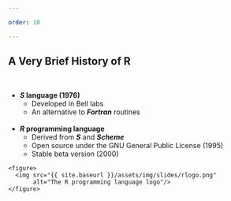 ```yaml
---

order: 10

---
```


## A Very Brief History of R

<div>
  <div class="two-col left">
  <br/>
    <ul>
      <li>
        <strong><em>S</em> language (1976)</strong>
        <ul>
          <li>Developed in Bell labs </li>
          <li>An alternative to <strong><em>Fortran</em></strong> routines</li>
        </ul>
      </li>
      <br/>
      <li>
        <strong><em>R</em> programming language </strong>
        <ul>
          <li>Derived from <strong><em>S</em></strong> and <strong><em>Scheme</em></strong></li>
          <li>Open source under the GNU General Public License (1995)</li>
          <li>Stable beta version (2000) </li>
        </ul>
      </li>
    </ul>
  </div>
  
  <div class="two-col right">
  
    <figure>
      <img src="{{ site.baseurl }}/assets/img/slides/rlogo.png" 
           alt="The R programming language logo"/>
    </figure>
  
  </div>
</div>
